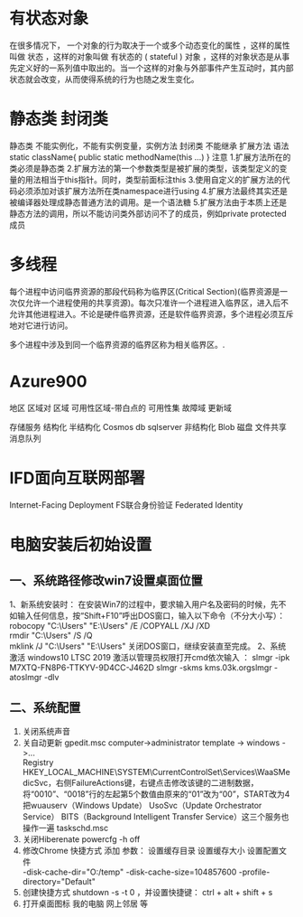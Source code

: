 # 有状态对象
在很多情况下， 一个对象的行为取决于一个或多个动态变化的属性 ，这样的属性叫做 状态 ，这样的对象叫做 有状态的 ( stateful ) 对象 ，这样的对象状态是从事先定义好的一系列值中取出的。当一个这样的对象与外部事件产生互动时，其内部状态就会改变，从而使得系统的行为也随之发生变化。
# 静态类 封闭类
静态类 不能实例化，不能有实例变量，实例方法
封闭类 不能继承
扩展方法 语法
 static className{
    public static  methodName(this ...)
}
注意
1.扩展方法所在的类必须是静态类
2.扩展方法的第一个参数类型是被扩展的类型，该类型定义的变量的用法相当于this指针。同时，类型前面标注this
3.使用自定义的扩展方法的代码必须添加对该扩展方法所在类namespace进行using
4.扩展方法最终其实还是被编译器处理成静态普通方法的调用。是一个语法糖
5.扩展方法由于本质上还是静态方法的调用，所以不能访问类外部访问不了的成员，例如private protected 成员

# 多线程
每个进程中访问临界资源的那段代码称为临界区(Critical Section)(临界资源是一次仅允许一个进程使用的共享资源)。每次只准许一个进程进入临界区，进入后不允许其他进程进入。不论是硬件临界资源，还是软件临界资源，多个进程必须互斥地对它进行访问。

多个进程中涉及到同一个临界资源的临界区称为相关临界区。.

# Azure900
地区 区域对 区域 可用性区域-带白点的
可用性集 故障域 更新域

存储服务
结构化 半结构化
Cosmos db sqlserver
非结构化
Blob  磁盘 文件共享 消息队列

# IFD面向互联网部署
Internet-Facing Deployment
FS联合身份验证 
Federated Identity

# 电脑安装后初始设置
## 一、系统路径修改win7设置桌面位置 
1、新系统安装时： 
 在安装Win7的过程中，要求输入用户名及密码的时候，先不如输入任何信息，按“Shift+F10”呼出DOS窗口，输入以下命令（不分大小写）：
 robocopy \"C:\\Users\" \"E:\\Users\" /E /COPYALL /XJ /XD  
 rmdir \"C:\\Users\" /S /Q  
 mklink /J \"C:\\Users\" \"E:\\Users\" 
 关闭DOS窗口，继续安装直至完成。
2、系统激活
windows10 LTSC 2019 激活以管理员权限打开cmd依次输入 ：
slmgr -ipk M7XTQ-FN8P6-TTKYV-9D4CC-J462D
slmgr -skms kms.03k.orgslmgr -atoslmgr -dlv
## 二、系统配置
1. 关闭系统声音
2. 关自动更新 gpedit.msc computer->administrator template -> windows ->...    
Registry
HKEY_LOCAL_MACHINE\\SYSTEM\\CurrentControlSet\\Services\\WaaSMedicSvc，右侧FailureActions键，右键点击修改该键的二进制数据，将“0010”、“0018”行的左起第5个数值由原来的“01”改为“00”，START改为4
把wuauserv（Windows Update） UsoSvc（Update Orchestrator Service） BITS（Background Intelligent Transfer Service）这三个服务也操作一遍
taskschd.msc
3. 关闭Hiberenate powercfg -h off
4. 修改Chrome 快捷方式 添加 参数：
        设置缓存目录                          设置缓存大小                           设置配置文件          
        -disk-cache-dir=\"O:/temp\" -disk-cache-size=104857600  -profile-directory=\"Default\"  
5. 创建快捷方式 shutdown -s -t 0  ，并设置快捷键： ctrl + alt + shift + s
6. 打开桌面图标 我的电脑 网上邻居 等
